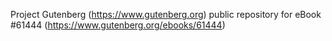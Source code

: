 Project Gutenberg (https://www.gutenberg.org) public repository for eBook #61444 (https://www.gutenberg.org/ebooks/61444)
